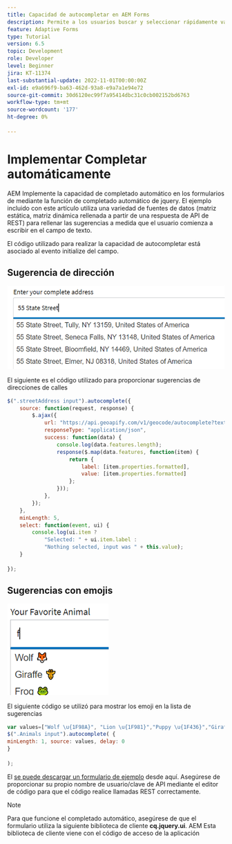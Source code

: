 ```yaml
---
title: Capacidad de autocompletar en AEM Forms
description: Permite a los usuarios buscar y seleccionar rápidamente valores de una lista previamente rellenada a medida que escriben, aprovechando la búsqueda y el filtrado.
feature: Adaptive Forms
type: Tutorial
version: 6.5
topic: Development
role: Developer
level: Beginner
jira: KT-11374
last-substantial-update: 2022-11-01T00:00:00Z
exl-id: e9a696f9-ba63-462d-93a8-e9a7a1e94e72
source-git-commit: 30d6120ec99f7a95414dbc31c0cb002152bd6763
workflow-type: tm+mt
source-wordcount: '177'
ht-degree: 0%

---
```


# Implementar Completar automáticamente

AEM Implemente la capacidad de completado automático en los formularios de mediante la función de completado automático de jquery.
El ejemplo incluido con este artículo utiliza una variedad de fuentes de datos (matriz estática, matriz dinámica rellenada a partir de una respuesta de API de REST) para rellenar las sugerencias a medida que el usuario comienza a escribir en el campo de texto.

El código utilizado para realizar la capacidad de autocompletar está asociado al evento initialize del campo.

## Sugerencia de dirección

![sugerencias de país](assets/auto-complete2.png)



El siguiente es el código utilizado para proporcionar sugerencias de direcciones de calles

```javascript
$(".streetAddress input").autocomplete({
    source: function(request, response) {
        $.ajax({
            url: "https://api.geoapify.com/v1/geocode/autocomplete?text=" + request.term + "&apiKey=Your API Key", //please get your own API key with geoapify.com
            responseType: "application/json",
            success: function(data) {
                console.log(data.features.length);
                response($.map(data.features, function(item) {
                    return {
                        label: [item.properties.formatted],
                        value: [item.properties.formatted]
                    };
                }));
            },
        });
    },
    minLength: 5,
    select: function(event, ui) {
        console.log(ui.item ?
            "Selected: " + ui.item.label :
            "Nothing selected, input was " + this.value);
    }

});
```





## Sugerencias con emojis

![sugerencias de país](assets/auto-complete3.png)

El siguiente código se utilizó para mostrar los emoji en la lista de sugerencias

```javascript
var values=["Wolf \u{1F98A}", "Lion \u{1F981}","Puppy \u{1F436}","Giraffe \u{1F992}","Frog \u{1F438}"];
$(".Animals input").autocomplete( {
minLength: 1, source: values, delay: 0
}

);
```

El [se puede descargar un formulario de ejemplo](assets/auto-complete-form.zip) desde aquí. Asegúrese de proporcionar su propio nombre de usuario/clave de API mediante el editor de código para que el código realice llamadas REST correctamente.

>[!NOTE]
>
> Para que funcione el completado automático, asegúrese de que el formulario utiliza la siguiente biblioteca de cliente **cq.jquery.ui**. AEM Esta biblioteca de cliente viene con el código de acceso de la aplicación
